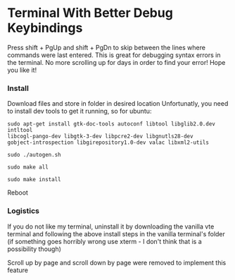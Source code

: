 # Terminal With Better Debug Keybindings
Press shift + PgUp and shift + PgDn to skip between the lines where commands were last entered. This is great for debugging
syntax errors in the terminal. No more scrolling up for days in order to find your error! Hope you like it!

### Install
Download files and store in folder in desired location
Unfortunatly, you need to install dev tools to get it running, so for ubuntu:
```
sudo apt-get install gtk-doc-tools autoconf libtool libglib2.0.dev intltool
libcogl-pango-dev libgtk-3-dev libpcre2-dev libgnutls28-dev
gobject-introspection libgirepository1.0-dev valac libxml2-utils
```
```
sudo ./autogen.sh
```
```
sudo make all
```
```
sudo make install
```
Reboot

### Logistics
If you do not like my terminal, uninstall it by downloading the vanilla vte terminal and following the above install steps in the vanilla terminal's folder (if something goes horribly wrong use xterm - I don't think that is a possibility though)

Scroll up by page and scroll down by page were removed to implement this feature

